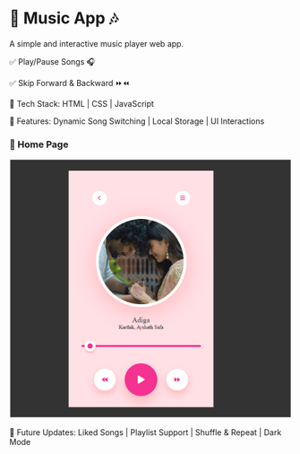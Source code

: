 # 🎵 Music App 🎶

A simple and interactive music player web app.

✅ Play/Pause Songs 🎧

✅ Skip Forward & Backward ⏩⏪

🔹 Tech Stack: HTML | CSS | JavaScript

🔹 Features: Dynamic Song Switching | Local Storage | UI Interactions

### 🎼 Home Page  
![Music App Screenshot](https://github.com/Lahari-Pandiri/Music-App/blob/main/Images/Home%20Page.png)


🚀 Future Updates: Liked Songs | Playlist Support | Shuffle & Repeat | Dark Mode
